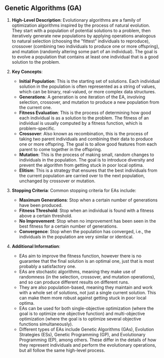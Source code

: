 ## Genetic Algorithms (GA)

1. **High-Level Description**: Evolutionary algorithms are a family of optimization algorithms inspired by the process of natural evolution. They start with a population of potential solutions to a problem, then iteratively generate new populations by applying operations analogous to natural selection (choosing the "fittest" individuals to reproduce), crossover (combining two individuals to produce one or more offspring), and mutation (randomly altering some part of an individual). The goal is to evolve a population that contains at least one individual that is a good solution to the problem.

2. **Key Concepts**:

   - **Initial Population**: This is the starting set of solutions. Each individual solution in the population is often represented as a string of values, which can be binary, real-valued, or more complex data structures.
   - **Generations**: A generation is one iteration of the EA, involving selection, crossover, and mutation to produce a new population from the current one.
   - **Fitness Evaluation**: This is the process of determining how good each individual is as a solution to the problem. The fitness of an individual is usually computed by a fitness function, which is problem-specific.
   - **Crossover**: Also known as recombination, this is the process of taking two parent individuals and combining their data to produce one or more offspring. The goal is to allow good features from each parent to come together in the offspring.
   - **Mutation**: This is the process of making small, random changes to individuals in the population. The goal is to introduce diversity and prevent the algorithm from getting stuck in poor local optima.
   - **Elitism**: This is a strategy that ensures that the best individuals from the current population are carried over to the next population, unchanged by crossover or mutation.

3. **Stopping Criteria**: Common stopping criteria for EAs include:

   - **Maximum Generations**: Stop when a certain number of generations have been produced.
   - **Fitness Threshold**: Stop when an individual is found with a fitness above a certain threshold.
   - **No Improvement**: Stop when no improvement has been seen in the best fitness for a certain number of generations.
   - **Convergence**: Stop when the population has converged, i.e., the individuals in the population are very similar or identical.

4. **Additional Information**:
   - EAs aim to improve the fitness function, however there is no guarantee that the final solution is an optimal one, just that is most probably a satisfactory one.
   - EAs are stochastic algorithms, meaning they make use of randomness (in the selection, crossover, and mutation operations), and so can produce different results on different runs.
   - They are also population-based, meaning they maintain and work with a whole set of solutions, not just a single current solution. This can make them more robust against getting stuck in poor local optima.
   - EAs can be used for both single-objective optimization (where the goal is to optimize one objective function) and multi-objective optimization (where the goal is to optimize several objective functions simultaneously).
   - Different types of EAs include Genetic Algorithms (GAs), Evolution Strategies (ESs), Genetic Programming (GP), and Evolutionary Programming (EP), among others. These differ in the details of how they represent individuals and perform the evolutionary operations, but all follow the same high-level process.
